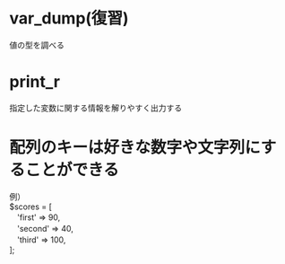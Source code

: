 # var_dump(復習)
値の型を調べる

# print_r
指定した変数に関する情報を解りやすく出力する

# 配列のキーは好きな数字や文字列にすることができる
例）  
$scores = [  
　'first'  => 90,  
　'second' => 40,  
　'third'  => 100,  
];